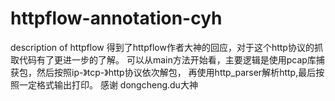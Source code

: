 # httpflow-annotation-cyh
description of httpflow
得到了httpflow作者大神的回应，对于这个http协议的抓取代码有了更进一步的了解。
可以从main方法开始看，主要逻辑是使用pcap库捕获包，然后按照ip-》tcp-》http协议依次解包，
再使用http_parser解析http,最后按照一定格式输出打印。
感谢 dongcheng.du大神
